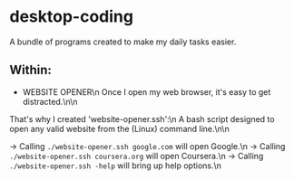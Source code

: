 # desktop-coding

A bundle of programs created to make my daily tasks easier.


## Within:

* WEBSITE OPENER\n
Once I open my web browser, it's easy to get distracted.\n\n 

That's why I created 'website-opener.ssh':\n
A bash script designed to open any valid website from the (Linux) command line.\n\n

-> Calling `./website-opener.ssh google.com` will open Google.\n
-> Calling `./website-opener.ssh coursera.org` will open Coursera.\n
-> Calling `./website-opener.ssh -help` will bring up help options.\n
